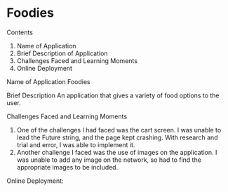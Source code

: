 # Foodies

Contents
1. Name of Application
2. Brief Description of Application
3. Challenges Faced and Learning Moments
4. Online Deployment

Name of Application
    Foodies

Brief Description
    An application that gives a variety of food options to the user.

Challenges Faced and Learning Moments
1. One of the challenges I had faced was the cart screen. I was unable to lead the Future string, and the page kept crashing. With research and trial and error, I was able to implement it.
2. Another challenge I faced was the use of images on the application. I was unable to add any image on the network, so had to find the appropriate images to be included.

Online Deployment: 
